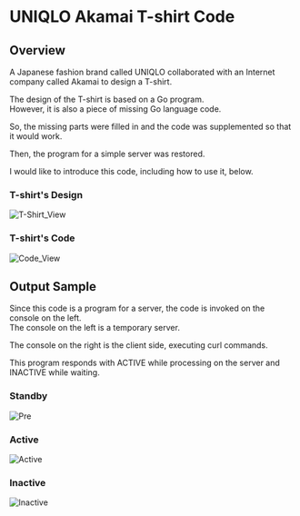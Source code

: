 # UNIQLO Akamai T-shirt Code

## Overview
A Japanese fashion brand called UNIQLO collaborated with an Internet company called Akamai to design a T-shirt.  

The design of the T-shirt is based on a Go program.  
However, it is also a piece of missing Go language code.  

So, the missing parts were filled in and the code was supplemented so that it would work.  

Then, the program for a simple server was restored.  

I would like to introduce this code, including how to use it, below.  

### T-shirt's Design
![T-Shirt_View](https://user-images.githubusercontent.com/36861752/233776272-a1f52816-824f-43df-96c3-61dfe6fa02b7.png)

### T-shirt's Code
![Code_View](https://user-images.githubusercontent.com/36861752/233776315-c24c45c7-0a59-48e5-9bc0-df95942e7a3c.jpg)

## Output Sample
Since this code is a program for a server, the code is invoked on the console on the left.  
The console on the left is a temporary server.  

The console on the right is the client side, executing curl commands.  

This program responds with ACTIVE while processing on the server and INACTIVE while waiting.  

### Standby
![Pre](https://user-images.githubusercontent.com/36861752/233776338-f00756ee-fb4c-472a-bd5a-f9179f7d9dc0.png)

### Active
![Active](https://user-images.githubusercontent.com/36861752/233776362-bd615819-8a72-4617-b91f-91982971feab.png)

### Inactive
![Inactive](https://user-images.githubusercontent.com/36861752/233776394-6b8691d7-576d-4795-8321-67bf32716ee6.png)


